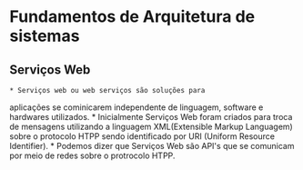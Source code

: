# Fundamentos de Arquitetura de sistemas

## Serviços Web
    * Serviços web ou web serviços são soluções para 
aplicações se cominicarem independente de linguagem,
software e hardwares utilizados.
    * Inicialmente Serviços Web foram criados para troca de
mensagens utilizando a linguagem XML(Extensible Markup 
Languagem) sobre o protocolo HTPP sendo identificado por URI
(Uniform Resource Identifier).
    * Podemos dizer que Serviços Web são API's que se 
comunicam por meio de redes sobre o protrocolo HTPP.





